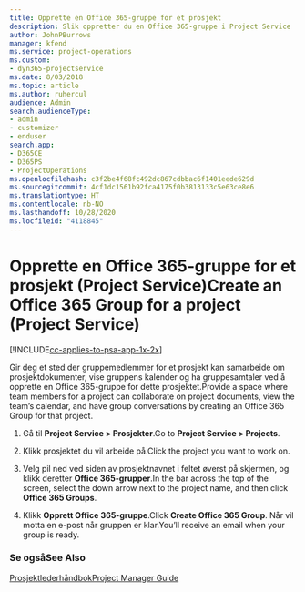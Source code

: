 ```yaml
---
title: Opprette en Office 365-gruppe for et prosjekt
description: Slik oppretter du en Office 365-gruppe i Project Service
author: JohnPBurrows
manager: kfend
ms.service: project-operations
ms.custom:
- dyn365-projectservice
ms.date: 8/03/2018
ms.topic: article
ms.author: ruhercul
audience: Admin
search.audienceType:
- admin
- customizer
- enduser
search.app:
- D365CE
- D365PS
- ProjectOperations
ms.openlocfilehash: c3f2be4f68fc492dc867cdbbac6f1401eede629d
ms.sourcegitcommit: 4cf1dc1561b92fca4175f0b3813133c5e63ce8e6
ms.translationtype: HT
ms.contentlocale: nb-NO
ms.lasthandoff: 10/28/2020
ms.locfileid: "4118845"
---
```

# <a name="create-an-office-365-group-for-a-project-project-service"></a><span data-ttu-id="1f9c2-103">Opprette en Office 365-gruppe for et prosjekt (Project Service)</span><span class="sxs-lookup"><span data-stu-id="1f9c2-103">Create an Office 365 Group for a project (Project Service)</span></span>

[!INCLUDE[cc-applies-to-psa-app-1x-2x](../includes/cc-applies-to-psa-app-1x-2x.md)]

<span data-ttu-id="1f9c2-104">Gir deg et sted der gruppemedlemmer for et prosjekt kan samarbeide om prosjektdokumenter, vise gruppens kalender og ha gruppesamtaler ved å opprette en Office 365-gruppe for dette prosjektet.</span><span class="sxs-lookup"><span data-stu-id="1f9c2-104">Provide a space where team members for a project can collaborate on project documents, view the team’s calendar, and have group conversations by creating an Office 365 Group for that project.</span></span>  
  
1.  <span data-ttu-id="1f9c2-105">Gå til **Project Service > Prosjekter**.</span><span class="sxs-lookup"><span data-stu-id="1f9c2-105">Go to **Project Service > Projects**.</span></span>  
  
2.  <span data-ttu-id="1f9c2-106">Klikk prosjektet du vil arbeide på.</span><span class="sxs-lookup"><span data-stu-id="1f9c2-106">Click the project you want to work on.</span></span>  
  
3.  <span data-ttu-id="1f9c2-107">Velg pil ned ved siden av prosjektnavnet i feltet øverst på skjermen, og klikk deretter **Office 365-grupper**.</span><span class="sxs-lookup"><span data-stu-id="1f9c2-107">In the bar across the top of the screen, select the down arrow next to the project name, and then click **Office 365 Groups**.</span></span>  
  
4.  <span data-ttu-id="1f9c2-108">Klikk **Opprett Office 365-gruppe**.</span><span class="sxs-lookup"><span data-stu-id="1f9c2-108">Click **Create Office 365 Group**.</span></span> <span data-ttu-id="1f9c2-109">Når vil motta en e-post når gruppen er klar.</span><span class="sxs-lookup"><span data-stu-id="1f9c2-109">You’ll receive an email when your group is ready.</span></span>  
  
### <a name="see-also"></a><span data-ttu-id="1f9c2-110">Se også</span><span class="sxs-lookup"><span data-stu-id="1f9c2-110">See Also</span></span>  
 [<span data-ttu-id="1f9c2-111">Prosjektlederhåndbok</span><span class="sxs-lookup"><span data-stu-id="1f9c2-111">Project Manager Guide</span></span>](../psa/project-manager-guide.md)
